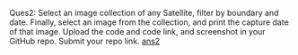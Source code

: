 Ques2: Select an image collection of any Satellite, filter by boundary and date. Finally, select an image from the collection, and print the capture date of that image. Upload the code and code link, and screenshot in your GitHub  repo. Submit your repo link.
[ans2](https://code.earthengine.google.com/016a67f23ea65a5bc969b8833b855880)
